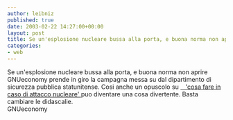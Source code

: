 ```yaml
---
author: leibniz
published: true
date: 2003-02-22 14:27:00+00:00
layout: post
title: Se un'esplosione nucleare bussa alla porta, e buona norma non aprire
categories:
- web
---
```


Se un'esplosione nucleare bussa alla porta, e buona norma non aprire  
 GNUeconomy prende in giro la campagna messa su dal dipartimento di sicurezza pubblica statunitense. Cosi anche un opuscolo su  [   'cosa fare in caso di attacco nucleare' ][1]puo diventare una cosa divertente. Basta cambiare le didascalie.  
  GNUeconomy

[1]:	http://www.gnueconomy.net/archive/002368.html#002368